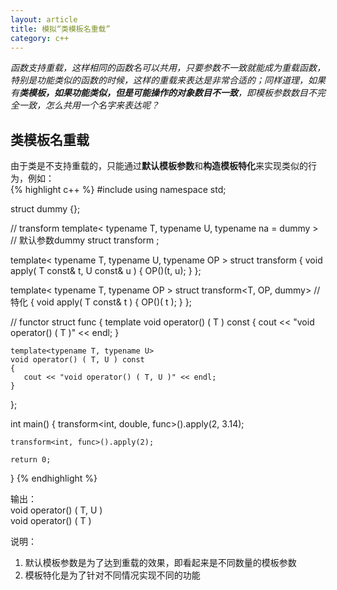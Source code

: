 ```yaml
---
layout: article
title: 模拟“类模板名重载”
category: c++
---
```

*函数支持重载，这样相同的函数名可以共用，只要参数不一致就能成为重载函数，特别是功能类似的函数的时候，这样的重载来表达是非常合适的；同样道理，如果有**类模板，如果功能类似，但是可能操作的对象数目不一致**，即模板参数数目不完全一致，怎么共用一个名字来表达呢？*
 
## 类模板名重载
由于类是不支持重载的，只能通过**默认模板参数**和**构造模板特化**来实现类似的行为，例如：  
{% highlight c++ %}
#include <iostream>
using namespace std;
 
struct dummy {};
 
// transform
template< typename T, typename U, typename na = dummy > // 默认参数dummy
struct transform ;
 
template< typename T, typename U, typename OP >
struct transform
{
    void apply( T const& t, U const& u )
    {
       OP()(t, u);
    }
};
 
template< typename T, typename OP >
struct transform<T, OP, dummy> // 特化
{
    void apply( T const& t )
    {
       OP()( t );
    }
};
 
// functor
struct func
{
    template<typename T>
    void operator() ( T ) const
    {
       cout << "void operator() ( T )" << endl;
    }
 
    template<typename T, typename U>
    void operator() ( T, U ) const
    {
       cout << "void operator() ( T, U )" << endl;
    }
};
 
int main()
{
    transform<int, double, func>().apply(2, 3.14);
 
    transform<int, func>().apply(2);
 
    return 0;
}
{% endhighlight %}

输出：  
void operator() ( T, U )  
void operator() ( T )


说明：

1. 默认模板参数是为了达到重载的效果，即看起来是不同数量的模板参数
2. 模板特化是为了针对不同情况实现不同的功能

